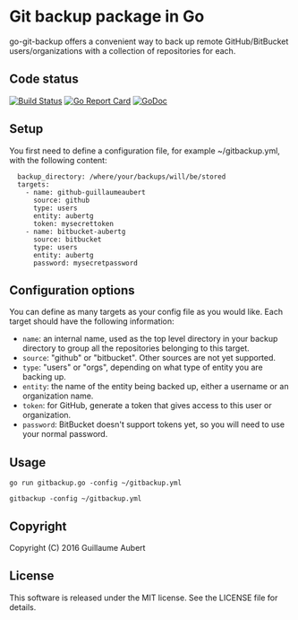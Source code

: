 Git backup package in Go
========================

go-git-backup offers a convenient way to back up remote GitHub/BitBucket
users/organizations with a collection of repositories for each.


Code status
-----------

[![Build Status](https://travis-ci.org/guillaumeaubert/go-git-backup.svg?branch=master)](https://travis-ci.org/guillaumeaubert/go-git-backup)
[![Go Report Card](https://goreportcard.com/badge/github.com/guillaumeaubert/go-git-backup)](https://goreportcard.com/report/github.com/guillaumeaubert/go-git-backup)
[![GoDoc](https://godoc.org/github.com/guillaumeaubert/go-git-backup?status.svg)](https://godoc.org/github.com/guillaumeaubert/go-git-backup)


Setup
-----

You first need to define a configuration file, for example ~/gitbackup.yml,
with the following content:

```
  backup_directory: /where/your/backups/will/be/stored
  targets:
    - name: github-guillaumeaubert
      source: github
      type: users
      entity: aubertg
      token: mysecrettoken
    - name: bitbucket-aubertg
      source: bitbucket
      type: users
      entity: aubertg
      password: mysecretpassword
```


Configuration options
---------------------

You can define as many targets as your config file as you would like. Each
target should have the following information:

* `name`: an internal name, used as the top level directory in your backup
  directory to group all the repositories belonging to this target.
* `source`: "github" or "bitbucket". Other sources are not yet supported.
* `type`: "users" or "orgs", depending on what type of entity you are backing
  up.
* `entity`: the name of the entity being backed up, either a username or an
  organization name.
* `token`: for GitHub, generate a token that gives access to this user or
  organization.
* `password`: BitBucket doesn't support tokens yet, so you will need to use
  your normal password.


Usage
-----

```
go run gitbackup.go -config ~/gitbackup.yml

gitbackup -config ~/gitbackup.yml
```


Copyright
---------

Copyright (C) 2016 Guillaume Aubert


License
-------

This software is released under the MIT license. See the LICENSE file for
details.
